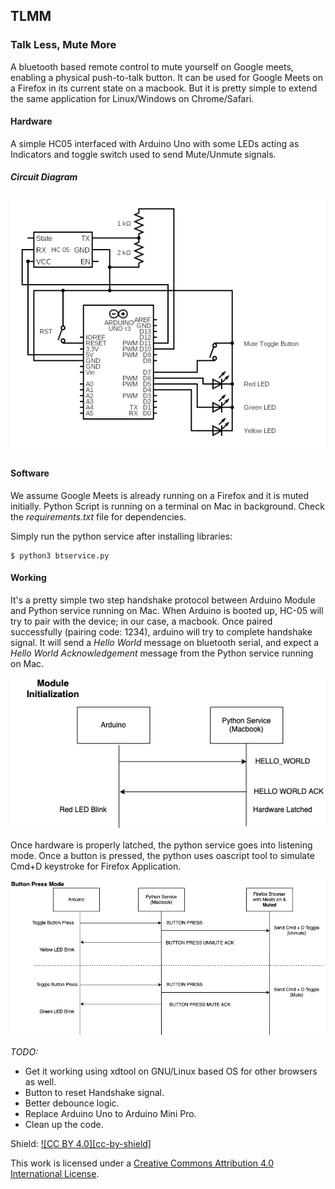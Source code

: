 TLMM
----

### Talk Less, Mute More

A bluetooth based remote control to mute yourself on Google meets, enabling a physical push-to-talk button. It can be used for Google Meets on a Firefox in its current state on a macbook. But it is pretty simple to extend the same application for Linux/Windows on Chrome/Safari.

#### Hardware
A simple HC05 interfaced with Arduino Uno with some LEDs acting as Indicators and toggle switch used to send Mute/Unmute signals.
##### Circuit Diagram
![circuit diagram](img/circuit.png "Circuit Diagram")


#### Software
We assume Google Meets is already running on a Firefox and it is muted initially.
Python Script is running on a terminal on Mac in background. Check the _requirements.txt_ file for dependencies.

Simply run the python service after installing libraries:
```
$ python3 btservice.py
```

#### Working
It's a pretty simple two step handshake protocol between Arduino Module and Python service running on Mac.
When Arduino is booted up, HC-05 will try to pair with the device; in our case, a macbook.
Once paired successfully (pairing code: 1234), arduino will try to complete handshake signal.
It will send a _Hello World_ message on bluetooth serial, and expect a _Hello World Acknowledgement_ message from the Python service running on Mac.

![init diagram](img/tlmm_init.png "Module Initialization")

Once hardware is properly latched, the python service goes into listening mode. Once a button is pressed, the python uses oascript tool to simulate Cmd+D keystroke for Firefox Application.

![bp diagram](img/tlmm_button_press.png "Button Press Event")

_TODO:_
* Get it working using xdtool on GNU/Linux based OS for other browsers as well.
* Button to reset Handshake signal.
* Better debounce logic.
* Replace Arduino Uno to Arduino Mini Pro.
* Clean up the code.

Shield: [![CC BY 4.0][cc-by-shield]][cc-by]

This work is licensed under a
[Creative Commons Attribution 4.0 International License][cc-by].

[cc-by]: http://creativecommons.org/licenses/by/4.0/
